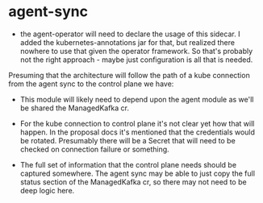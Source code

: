 # agent-sync

- the agent-operator will need to declare the usage of this sidecar.  I added the kubernetes-annotations jar for that, but realized there nowhere to use that given the operator framework.  So that's probably not the right approach - maybe just configuration is all that is needed.

Presuming that the architecture will follow the path of a kube connection from the agent sync to the control plane we have:

- This module will likely need to depend upon the agent module as we'll be shared the ManagedKafka cr.

- For the kube connection to control plane it's not clear yet how that will happen.  In the proposal docs it's mentioned that the credentials would be rotated.  Presumably there will be a Secret that will need to be checked on connection failure or something.

- The full set of information that the control plane needs should be captured somewhere.  The agent sync may be able to just copy the full status section of the ManagedKafka cr, so there may not need to be deep logic here.